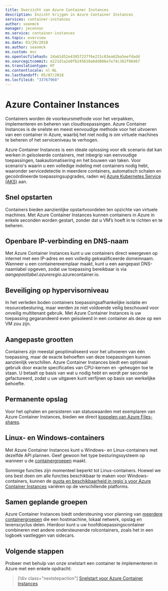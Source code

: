 ```yaml
---
title: Overzicht van Azure Container Instances
description: Inzicht krijgen in Azure Container Instances
services: container-instances
author: seanmck
manager: jeconnoc
ms.service: container-instances
ms.topic: overview
ms.date: 03/29/2018
ms.author: seanmck
ms.custom: mvc
ms.openlocfilehash: 2da61d52e43857237f6e231c03ea62ba5eefdadd
ms.sourcegitcommit: e221d1a2e0fb245610a6dd886e7e74c362f06467
ms.translationtype: HT
ms.contentlocale: nl-NL
ms.lasthandoff: 05/07/2018
ms.locfileid: "33767968"
---
```

# <a name="azure-container-instances"></a>Azure Container Instances

Containers worden de voorkeursmethode voor het verpakken, implementeren en beheren van cloudtoepassingen. Azure Container Instances is de snelste en meest eenvoudige methode voor het uitvoeren van een container in Azure, waarbij het niet nodig is om virtuele machines te beheren of het serviceniveau te verhogen.

Azure Container Instances is een ideale oplossing voor elk scenario dat kan werken in geïsoleerde containers, met inbegrip van eenvoudige toepassingen, taakautomatisering en het bouwen van taken. Voor scenario's waarin u een volledige indeling met containers nodig hebt, waaronder servicedetectie in meerdere containers, automatisch schalen en gecoördineerde toepassingsupgrades, raden wij [Azure Kubernetes Service (AKS)](../aks/index.yml) aan.

## <a name="fast-startup-times"></a>Snel opstarten

Containers bieden aanzienlijke opstartvoordelen ten opzichte van virtuele machines. Met Azure Container Instances kunnen containers in Azure in enkele seconden worden gestart, zonder dat u VM’s hoeft in te richten en te beheren.

## <a name="public-ip-connectivity-and-dns-name"></a>Openbare IP-verbinding en DNS-naam

Met Azure Container Instances kunt u uw containers direct weergeven op internet met een IP-adres en een volledig gekwalificeerde domeinnaam. Wanneer u een containerexemplaar maakt, kunt u een aangepast DNS-naamlabel opgeven, zodat uw toepassing bereikbaar is via *aangepastlabel*.*azureregio*.azurecontainer.io.

## <a name="hypervisor-level-security"></a>Beveiliging op hypervisorniveau

In het verleden boden containers toepassingsafhankelijke isolatie en resourcebesturing, maar werden ze niet voldoende veilig beschouwd voor onveilig multitenant gebruik. Met Azure Container Instances is uw toepassing gegarandeerd even geïsoleerd in een container als deze op een VM zou zijn.

## <a name="custom-sizes"></a>Aangepaste grootten

Containers zijn meestal geoptimaliseerd voor het uitvoeren van één toepassing, maar de exacte behoeften van deze toepassingen kunnen aanzienlijk verschillen. Azure Container Instances biedt een optimaal gebruik door exacte specificaties van CPU-kernen en -geheugen toe te staan. U betaalt op basis van wat u nodig hebt en wordt per seconde gefactureerd, zodat u uw uitgaven kunt verfijnen op basis van werkelijke behoefte.

## <a name="persistent-storage"></a>Permanente opslag

Voor het ophalen en persisteren van statuswaarden met exemplaren van Azure Container Instances, bieden we direct [koppelen van Azure Files-shares](container-instances-mounting-azure-files-volume.md).

## <a name="linux-and-windows-containers"></a>Linux- en Windows-containers

Met Azure Container Instances kunt u Windows- en Linux-containers met dezelfde API plannen. Geef gewoon het type besturingssysteem op wanneer u de [containergroepen](container-instances-container-groups.md) maakt.

Sommige functies zijn momenteel beperkt tot Linux-containers. Hoewel we ons best doen om alle functies beschikbaar te maken voor Windows-containers, kunnen de [quota en beschikbaarheid in regio´s voor Azure Container Instances](container-instances-quotas.md) variëren op de verschillende platforms.

## <a name="co-scheduled-groups"></a>Samen geplande groepen

Azure Container Instances biedt ondersteuning voor planning van [meerdere containergroepen](container-instances-container-groups.md) die een hostmachine, lokaal netwerk, opslag en levenscyclus delen. Hierdoor kunt u uw hoofdtoepassingscontainer combineren met andere ondersteunende rolcontainers, zoals het in een logboek vastleggen van sidecars.

## <a name="next-steps"></a>Volgende stappen

Probeer met behulp van onze snelstart een container te implementeren in Azure met een enkele opdracht:

> [!div class="nextstepaction"]
> [Snelstart voor Azure Container Instances](container-instances-quickstart.md)

